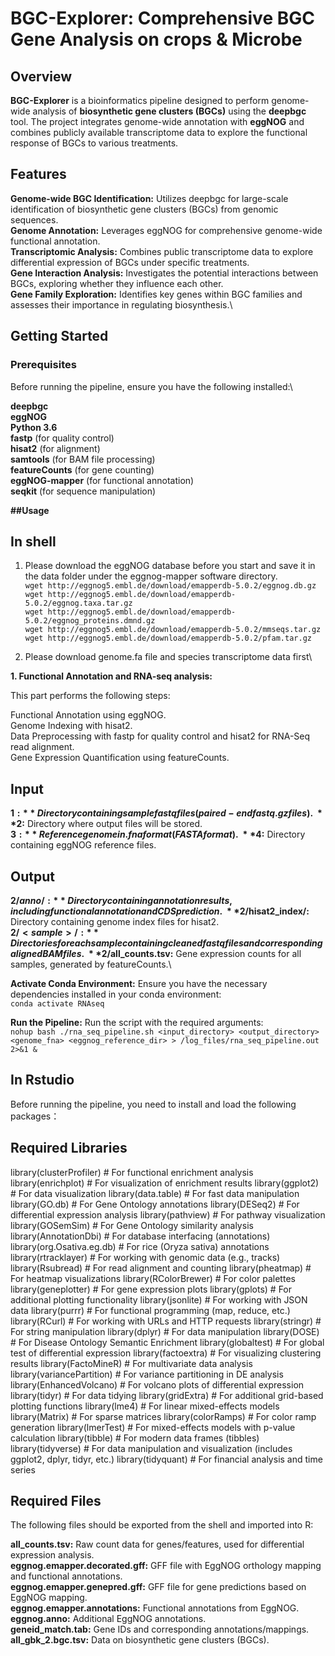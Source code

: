 # BGC-Explorer: Comprehensive BGC Gene Analysis on crops & Microbe

## Overview
**BGC-Explorer** is a bioinformatics pipeline designed to perform genome-wide analysis of **biosynthetic gene clusters (BGCs)** using the **deepbgc** tool. The project integrates genome-wide annotation with **eggNOG** and combines publicly available transcriptome data to explore the functional response of BGCs to various treatments.

## Features
**Genome-wide BGC Identification:** Utilizes deepbgc for large-scale identification of biosynthetic gene clusters (BGCs) from genomic sequences.\
**Genome Annotation:** Leverages eggNOG for comprehensive genome-wide functional annotation.\
**Transcriptomic Analysis:** Combines public transcriptome data to explore differential expression of BGCs under specific treatments.\
**Gene Interaction Analysis:** Investigates the potential interactions between BGCs, exploring whether they influence each other.\
**Gene Family Exploration:** Identifies key genes within BGC families and assesses their importance in regulating biosynthesis.\

## Getting Started
### Prerequisites
Before running the pipeline, ensure you have the following installed:\

**deepbgc**\
**eggNOG**\
**Python 3.6**\
**fastp** (for quality control)\
**hisat2** (for alignment)\
**samtools** (for BAM file processing)\
**featureCounts** (for gene counting)\
**eggNOG-mapper** (for functional annotation)\
**seqkit** (for sequence manipulation)  

**##Usage**
## In shell
1. Please download the eggNOG database before you start and save it in the data folder under the eggnog-mapper software directory.\
`wget http://eggnog5.embl.de/download/emapperdb-5.0.2/eggnog.db.gz`\
`wget http://eggnog5.embl.de/download/emapperdb-5.0.2/eggnog.taxa.tar.gz`\
`wget http://eggnog5.embl.de/download/emapperdb-5.0.2/eggnog_proteins.dmnd.gz`\
`wget http://eggnog5.embl.de/download/emapperdb-5.0.2/mmseqs.tar.gz`\
`wget http://eggnog5.embl.de/download/emapperdb-5.0.2/pfam.tar.gz`

2. Please download genome.fa file and species transcriptome data first\


**1. Functional Annotation and RNA-seq analysis:**

This part performs the following steps:

Functional Annotation using eggNOG.\
Genome Indexing with hisat2.\
Data Preprocessing with fastp for quality control and hisat2 for RNA-Seq read alignment.\
Gene Expression Quantification using featureCounts.  

## Input  
**$1:** Directory containing sample fastq files (paired-end fastq.gz files).\
**$2:** Directory where output files will be stored.\
**$3:** Reference genome in .fna format (FASTA format).\
**$4:** Directory containing eggNOG reference files.  


## Output  
**$2/anno/:** Directory containing annotation results, including functional annotation and CDS prediction.\
**$2/hisat2_index/:** Directory containing genome index files for hisat2.\
**$2/<sample>/:** Directories for each sample containing cleaned fastq files and corresponding aligned BAM files.\
**$2/all_counts.tsv:** Gene expression counts for all samples, generated by featureCounts.\

**Activate Conda Environment:** Ensure you have the necessary dependencies installed in your conda environment:  
`conda activate RNAseq`

**Run the Pipeline:** Run the script with the required arguments:  
`nohup bash ./rna_seq_pipeline.sh <input_directory> <output_directory> <genome_fna> <eggnog_reference_dir> > /log_files/rna_seq_pipeline.out 2>&1 &`



## In Rstudio
Before running the pipeline, you need to install and load the following packages：  

## Required Libraries
library(clusterProfiler)    # For functional enrichment analysis
library(enrichplot)          # For visualization of enrichment results
library(ggplot2)             # For data visualization
library(data.table)          # For fast data manipulation
library(GO.db)               # For Gene Ontology annotations
library(DESeq2)              # For differential expression analysis
library(pathview)            # For pathway visualization
library(GOSemSim)            # For Gene Ontology similarity analysis
library(AnnotationDbi)       # For database interfacing (annotations)
library(org.Osativa.eg.db)   # For rice (Oryza sativa) annotations
library(rtracklayer)         # For working with genomic data (e.g., tracks)
library(Rsubread)            # For read alignment and counting
library(pheatmap)            # For heatmap visualizations
library(RColorBrewer)        # For color palettes
library(geneplotter)         # For gene expression plots
library(gplots)              # For additional plotting functionality
library(jsonlite)            # For working with JSON data
library(purrr)               # For functional programming (map, reduce, etc.)
library(RCurl)               # For working with URLs and HTTP requests
library(stringr)             # For string manipulation
library(dplyr)               # For data manipulation
library(DOSE)                # For Disease Ontology Semantic Enrichment
library(globaltest)          # For global test of differential expression
library(factoextra)          # For visualizing clustering results
library(FactoMineR)          # For multivariate data analysis
library(variancePartition)   # For variance partitioning in DE analysis
library(EnhancedVolcano)     # For volcano plots of differential expression
library(tidyr)               # For data tidying
library(gridExtra)           # For additional grid-based plotting functions
library(lme4)                # For linear mixed-effects models
library(Matrix)              # For sparse matrices
library(colorRamps)          # For color ramp generation
library(lmerTest)            # For mixed-effects models with p-value calculation
library(tibble)              # For modern data frames (tibbles)
library(tidyverse)           # For data manipulation and visualization (includes ggplot2, dplyr, tidyr, etc.)
library(tidyquant)           # For financial analysis and time series


## Required Files
The following files should be exported from the shell and imported into R:

**all_counts.tsv:** Raw count data for genes/features, used for differential expression analysis.  
**eggnog.emapper.decorated.gff:** GFF file with EggNOG orthology mapping and functional annotations.  
**eggnog.emapper.genepred.gff:** GFF file for gene predictions based on EggNOG mapping.  
**eggnog.emapper.annotations:** Functional annotations from EggNOG.  
**eggnog.anno:** Additional EggNOG annotations.  
**geneid_match.tab:** Gene IDs and corresponding annotations/mappings.  
**all_gbk_2.bgc.tsv:** Data on biosynthetic gene clusters (BGCs).  










